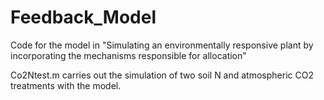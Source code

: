 # Feedback_Model
Code for the model in "Simulating an environmentally responsive plant by incorporating the mechanisms responsible for allocation"

Co2Ntest.m carries out the simulation of two soil N and atmospheric CO2 treatments with the model.
